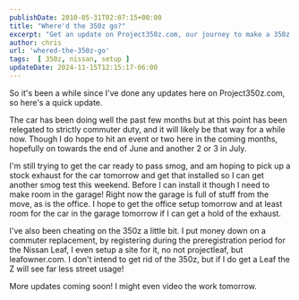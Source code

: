 ```yaml
---
publishDate: 2010-05-31T02:07:15+00:00
title: "Where'd the 350z go?"
excerpt: "Get an update on Project350z.com, our journey to make a 350z road-ready while balancing garage space issues, and exploring alternatives like the Nissa..."
author: chris
url: 'whered-the-350z-go'
tags:  [ 350z, nissan, setup ] 
updateDate: 2024-11-15T12:15:17-06:00
---
```


So it's been a while since I've done any updates here on Project350z.com, so here's a quick update.

The car has been doing well the past few months but at this point has been relegated to strictly commuter duty, and it will likely be that way for a while now. Though I do hope to hit an event or two here in the coming months, hopefully on towards the end of June and another 2 or 3 in July.

I'm still trying to get the car ready to pass smog, and am hoping to pick up a stock exhaust for the car tomorrow and get that installed so I can get another smog test this weekend. Before I can install it though I need to make room in the garage! Right now the garage is full of stuff from the move, as is the office. I hope to get the office setup tomorrow and at least room for the car in the garage tomorrow if I can get a hold of the exhaust.

I've also been cheating on the 350z a little bit. I put money down on a commuter replacement, by registering during the preregistration period for the Nissan Leaf, I even setup a site for it, no not projectleaf, but leafowner.com. I don't intend to get rid of the 350z, but if I do get a Leaf the Z will see far less street usage!

More updates coming soon! I might even video the work tomorrow.
